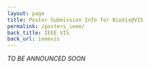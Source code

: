 ```yaml
---
layout: page
title: Poster Submission Info for BioVis@VIS
permalink: /posters_ieee/
back_title: IEEE VIS
back_url: ieeevis
---
```


*TO BE ANNOUNCED SOON*
